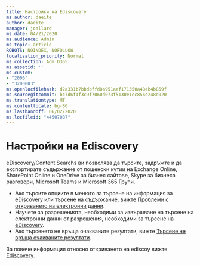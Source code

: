 ```yaml
---
title: Настройки на Ediscovery
ms.author: daeite
author: daeite
manager: joallard
ms.date: 04/21/2020
ms.audience: Admin
ms.topic: article
ROBOTS: NOINDEX, NOFOLLOW
localization_priority: Normal
ms.collection: Adm_O365
ms.assetid: ''
ms.custom:
- "2006"
- "3200003"
ms.openlocfilehash: d2a331b7bbdbffd8a951aef171350a48eb4b859f
ms.sourcegitcommit: bc7d6f4f3c9f7060d073f5130e1ec856e248d020
ms.translationtype: MT
ms.contentlocale: bg-BG
ms.lasthandoff: 06/02/2020
ms.locfileid: "44507087"
---
```

# <a name="ediscovery-settings"></a>Настройки на Ediscovery

eDiscovery/Content Searchs ви позволява да търсите, задръжте и да експортирате съдържание от пощенски кутии на Exchange Online, SharePoint Online и OneDrive за бизнес сайтове, Skype за бизнеса разговори, Microsoft Teams и Microsoft 365 Групи.

- Ако търсите опциите в менюто за търсене на информация за eDiscovery или търсене на съдържание, вижте [Проблеми с откриването на електронни данни](https://docs.microsoft.com/alchemyinsights/ediscovery-issues).
- Научете за разрешенията, необходими за извършване на търсене на електронни данни от разрешения, необходими за търсене на [eDiscovery](https://docs.microsoft.com/alchemyinsights/permissions-required-for-ediscovery-searches).
- Ако търсенето не връща очакваните резултати, вижте [Търсене не връща очакваните резултати](https://docs.microsoft.com/alchemyinsights/search-not-returning-expected-results).

За повече информация относно откриването на ediscoy вижте [Ediscovery](https://docs.microsoft.com/microsoft-365/compliance/ediscovery).
